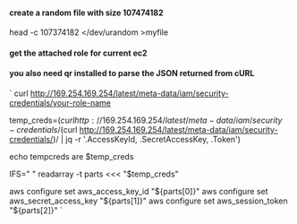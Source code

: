#### create a random file with size 107474182 
head -c 107374182 </dev/urandom >myfile


#### get the attached role for current ec2 
#### you also need qr installed to parse the JSON returned from cURL

`
curl http://169.254.169.254/latest/meta-data/iam/security-credentials/your-role-name

temp_creds=$(curl http://169.254.169.254/latest/meta-data/iam/security-credentials/$(curl http://169.254.169.254/latest/meta-data/iam/security-credentials/)/ | jq -r '.AccessKeyId, .SecretAccessKey, .Token')

echo tempcreds are $temp_creds

IFS=" " readarray -t parts <<< "$temp_creds"

aws configure set aws_access_key_id "${parts[0]}"
aws configure set aws_secret_access_key "${parts[1]}"
aws configure set aws_session_token "${parts[2]}"
`

